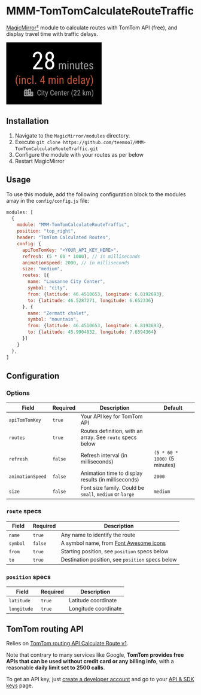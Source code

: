 # MMM-TomTomCalculateRouteTraffic

[MagicMirror²](https://github.com/MichMich/MagicMirror/) module to calculate routes with TomTom API (free), and display travel time with traffic delays.

![ScreenShot](screenshots/route.png)

## Installation

1. Navigate to the `MagicMirror/modules` directory.
2. Execute `git clone https://github.com/teemoo7/MMM-TomTomCalculateRouteTraffic.git`
3. Configure the module with your routes as per below
4. Restart MagicMirror

## Usage

To use this module, add the following configuration block to the modules array in the `config/config.js` file:
```js
modules: [
  {
    module: "MMM-TomTomCalculateRouteTraffic",
    position: "top_right",
    header: "TomTom Calculated Routes",
    config: {
      apiTomTomKey: "<YOUR_API_KEY_HERE>",
      refresh: (5 * 60 * 1000), // in milliseconds
      animationSpeed: 2000, // in milliseconds
      size: "medium",
      routes: [{
        name: "Lausanne City Center",
        symbol: "city",
        from: {latitude: 46.4510653, longitude: 6.8192693},
        to: {latitude: 46.5287271, longitude: 6.652336}
      }, {
        name: "Zermatt chalet",
        symbol: "mountain",
        from: {latitude: 46.4510653, longitude: 6.8192693},
        to: {latitude: 45.9904832, longitude: 7.6594364}
      }]
    }
  },
]
```

## Configuration

### Options

| Field             | Required | Description                                               | Default                       |
|-------------------|----------|-----------------------------------------------------------|-------------------------------|
| `apiTomTomKey`    | `true`   | Your API key for TomTom API                               |                               |
| `routes `         | `true`   | Routes definition, with an array. See `route` specs below |                               |
| `refresh `        | `false`  | Refresh interval (in milliseconds)                        | `(5 * 60 * 1000)` (5 minutes) |
| `animationSpeed ` | `false`  | Animation time to display results (in milliseconds)       | `2000`                        |
| `size `           | `false`  | Font size family. Could be `small`, `medium` or `large`   | `medium`                      |

### `route` specs

| Field     | Required | Description                                                            |
|-----------|----------|------------------------------------------------------------------------|
| `name`    | `true`   | Any name to identify the route                                         |
| `symbol ` | `false`  | A symbol name, from [Font Awesome icons](http://fontawesome.io/icons/) |
| `from `   | `true`   | Starting position, see `position` specs below                          |
| `to `     | `true`   | Destination position, see `position` specs below                       |

### `position` specs

| Field        | Required | Description          |
|--------------|----------|----------------------|
| `latitude`   | `true`   | Latitude coordinate  |
| `longitude ` | `true`   | Longitude coordinate |

## TomTom routing API

Relies on [TomTom routing API Calculate Route v1](https://developer.tomtom.com/routing-api/documentation/routing/calculate-route).

Note that contrary to many services like Google, **TomTom provides free APIs that can be used without credit card or any billing info**, with a reasonable **daily limit set to 2500 calls**.

To get an API key, just [create a developer account](https://developer.tomtom.com/user/register) and go to your [API & SDK keys](https://developer.tomtom.com/user/me/apps) page.
